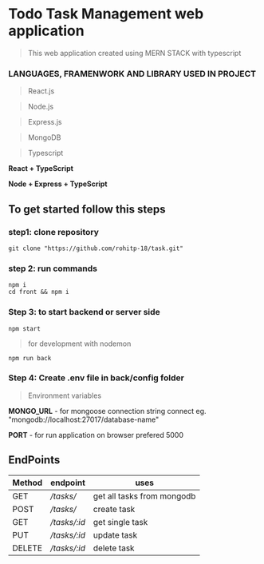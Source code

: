 # Todo Task Management web application
> This web application created using MERN STACK  with typescript

### LANGUAGES, FRAMENWORK AND LIBRARY USED IN PROJECT
>React.js

>Node.js

>Express.js

>MongoDB

>Typescript




**React + TypeScript**

**Node + Express + TypeScript**



## To get started follow this steps

### step1: clone repository
```
git clone "https://github.com/rohitp-18/task.git"
```

### step 2: run commands
```
npm i
cd front && npm i
```
### Step 3: to start backend or server side
```
npm start
```
> for development with nodemon
```
npm run back
```

### Step 4: Create .env file in back/config folder
> Environment variables

**MONGO_URL** - for mongoose connection string connect eg. "mongodb://localhost:27017/database-name"

**PORT** - for run application on browser prefered 5000


## EndPoints 
| Method | endpoint | uses |
| ------ | ---------| ------ |
| GET    | _/tasks/_ | get all tasks from mongodb |
| POST   | _/tasks/_ |  create task |
| GET   | _/tasks/:id_ | get single task |
| PUT   | _/tasks/:id_ | update task |
| DELETE   | _/tasks/:id_ | delete task |
